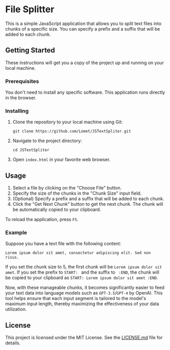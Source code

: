 # File Splitter

This is a simple JavaScript application that allows you to split text files into chunks of a specific size. You can specify a prefix and a suffix that will be added to each chunk.

## Getting Started

These instructions will get you a copy of the project up and running on your local machine.

### Prerequisites

You don't need to install any specific software. This application runs directly in the browser.

### Installing

1. Clone the repository to your local machine using Git:

    ```
    git clone https://github.com/Lomet/JSTextSpliter.git
    ```

2. Navigate to the project directory:

    ```
    cd JSTextSpliter
    ```

3. Open `index.html` in your favorite web browser.

## Usage

1. Select a file by clicking on the "Choose File" button.
2. Specify the size of the chunks in the "Chunk Size" input field.
3. (Optional) Specify a prefix and a suffix that will be added to each chunk.
4. Click the "Get Next Chunk" button to get the next chunk. The chunk will be automatically copied to your clipboard.

To reload the application, press `F5`.

### Example
Suppose you have a text file with the following content:

```
Lorem ipsum dolor sit amet, consectetur adipiscing elit. Sed non risus.

```

If you set the chunk size to 5, the first chunk will be `Lorem ipsum dolor sit amet`. If you set the prefix to `START: ` and the suffix to ` :END`, the chunk will be copied to your clipboard as `START: Lorem ipsum dolor sit amet :END`.

Now, with these manageable chunks, it becomes significantly easier to feed your text data into language models such as `GPT-3.5`/`GPT-4` by OpenAI. This tool helps ensure that each input segment is tailored to the model's maximum input length, thereby maximizing the effectiveness of your data utilization.

## License

This project is licensed under the MIT License. See the [LICENSE.md](LICENSE.md) file for details.
